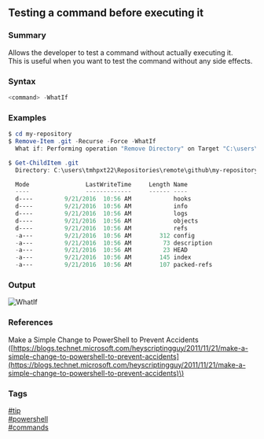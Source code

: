 ## Testing a command before executing it

### Summary
Allows the developer to test a command without actually executing it.  
This is useful when you want to test the command without any side effects.

### Syntax
```powershell
<command> -WhatIf
```

### Examples
```powershell
$ cd my-repository
$ Remove-Item .git -Recurse -Force -WhatIf
  What if: Performing operation "Remove Directory" on Target "C:\users\tmhpxt22\Repositories\remote\github\my-repository\.git".

$ Get-ChildItem .git
  Directory: C:\users\tmhpxt22\Repositories\remote\github\my-repository\.git

  Mode                LastWriteTime     Length Name
  ----                -------------     ------ ----
  d----         9/21/2016  10:56 AM            hooks
  d----         9/21/2016  10:56 AM            info
  d----         9/21/2016  10:56 AM            logs
  d----         9/21/2016  10:56 AM            objects
  d----         9/21/2016  10:56 AM            refs
  -a---         9/21/2016  10:56 AM        312 config
  -a---         9/21/2016  10:56 AM         73 description
  -a---         9/21/2016  10:56 AM         23 HEAD
  -a---         9/21/2016  10:56 AM        145 index
  -a---         9/21/2016  10:56 AM        107 packed-refs
```

### Output
![WhatIf](https://cloud.githubusercontent.com/assets/19519411/18718875/946cd70c-7fea-11e6-9835-994f3802dde3.PNG)

### References
Make a Simple Change to PowerShell to Prevent Accidents \([https://blogs.technet.microsoft.com/heyscriptingguy/2011/11/21/make-a-simple-change-to-powershell-to-prevent-accidents](https://blogs.technet.microsoft.com/heyscriptingguy/2011/11/21/make-a-simple-change-to-powershell-to-prevent-accidents)\)

### Tags
[#tip](../../tips.md)  
[#powershell](../powershell.md)  
[#commands](commands.md)
